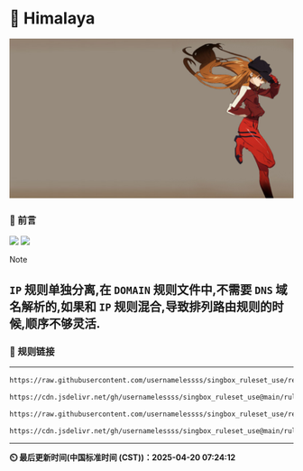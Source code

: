 
# 🧸 Himalaya
![](https://raw.githubusercontent.com/usernamelessss/picture-bed/main/images/202504042256831.jpg)
### 📣 前言
![](https://shields.io/badge/-移除重复规则-ff69b4) ![](https://shields.io/badge/-IP&nbsp;规则单独存放不与&nbsp;DOMAIN&nbsp;等混合-green)
> [!NOTE]
**`IP` 规则单独分离,在 `DOMAIN` 规则文件中,不需要 `DNS` 域名解析的,如果和 `IP` 规则混合,导致排列路由规则的时候,顺序不够灵活.**
---

###  🔗 规则链接
---

```url
https://raw.githubusercontent.com/usernamelessss/singbox_ruleset_use/refs/heads/main/rule/Himalaya/Himalaya_No_IP.json
```

```url
https://cdn.jsdelivr.net/gh/usernamelessss/singbox_ruleset_use@main/rule/Himalaya/Himalaya_No_IP.json
```

```url
https://raw.githubusercontent.com/usernamelessss/singbox_ruleset_use/refs/heads/main/rule/Himalaya/Himalaya_No_IP.srs
```

```url
https://cdn.jsdelivr.net/gh/usernamelessss/singbox_ruleset_use@main/rule/Himalaya/Himalaya_No_IP.srs
```

---
**⏲️ 最后更新时间(中国标准时间 (CST))：2025-04-20 07:24:12**